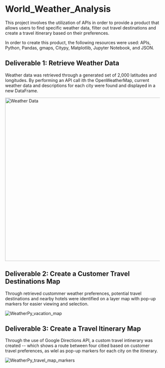 # World_Weather_Analysis

This project involves the utilization of APIs in order to provide a product that allows users to find specific weather data, filter out travel destinations and create a travel itinerary based on their preferences. 

In order to create this product, the following resources were used: APIs, Python, Pandas, gmaps, Citypy, Matplotlib, Jupyter Notebook, and JSON. 

## Deliverable 1: Retrieve Weather Data

Weather data was retrieved through a generated set of 2,000 latitudes and longitudes.  By performing an API call ith the OpenWeatherMap, current weather data and descriptions for each city were found and displayed in a new DataFrame. 

<img width="533" alt="Weather Data" src="https://user-images.githubusercontent.com/110862583/191567316-1e905d60-cd61-4ef4-b5f0-b9e18bb55d55.png">

## Deliverable 2: Create a Customer Travel Destinations Map

Through retrieved custommer weather preferences, potential travel destinations and nearby hotels were identified on a layer map with pop-up markers for easier viewing and selection. 

![WeatherPy_vacation_map](https://user-images.githubusercontent.com/110862583/191569423-d159687a-93f4-4253-b716-a3c03ccbfbaa.png)

## Deliverable 3: Create a Travel Itinerary Map

Through the use of Google Directions API, a custom travel intinerary was created -- which shows a route between four citied based on customer travel preferences, as wlel as pop-up markers for each city on the itinerary. 

![WeatherPy_travel_map_markers](https://user-images.githubusercontent.com/110862583/191570165-e6ec3183-6c59-4c93-8254-06ccc0808c01.png)
